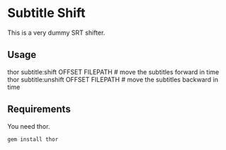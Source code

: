 Subtitle Shift
==============

This is a very dummy SRT shifter.

Usage
-----

thor subtitle:shift OFFSET FILEPATH    # move the subtitles forward in time
thor subtitle:unshift OFFSET FILEPATH  # move the subtitles backward in time

Requirements
------------

You need thor.

    gem install thor

